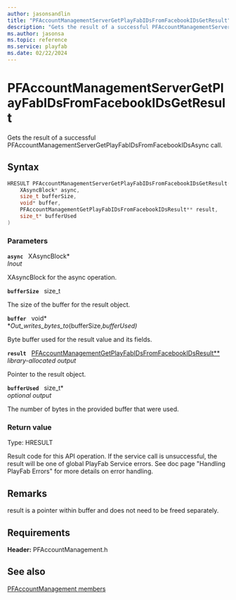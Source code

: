```yaml
---
author: jasonsandlin
title: "PFAccountManagementServerGetPlayFabIDsFromFacebookIDsGetResult"
description: "Gets the result of a successful PFAccountManagementServerGetPlayFabIDsFromFacebookIDsAsync call."
ms.author: jasonsa
ms.topic: reference
ms.service: playfab
ms.date: 02/22/2024
---
```


# PFAccountManagementServerGetPlayFabIDsFromFacebookIDsGetResult  

Gets the result of a successful PFAccountManagementServerGetPlayFabIDsFromFacebookIDsAsync call.  

## Syntax  
  
```cpp
HRESULT PFAccountManagementServerGetPlayFabIDsFromFacebookIDsGetResult(  
    XAsyncBlock* async,  
    size_t bufferSize,  
    void* buffer,  
    PFAccountManagementGetPlayFabIDsFromFacebookIDsResult** result,  
    size_t* bufferUsed  
)  
```  
  
### Parameters  
  
**`async`** &nbsp; XAsyncBlock*  
*_Inout_*  
  
XAsyncBlock for the async operation.  
  
**`bufferSize`** &nbsp; size_t  
  
The size of the buffer for the result object.  
  
**`buffer`** &nbsp; void*  
*_Out_writes_bytes_to_(bufferSize,*bufferUsed)*  
  
Byte buffer used for the result value and its fields.  
  
**`result`** &nbsp; [PFAccountManagementGetPlayFabIDsFromFacebookIDsResult**](../../pfaccountmanagementtypes/structs/pfaccountmanagementgetplayfabidsfromfacebookidsresult.md)  
*library-allocated output*  
  
Pointer to the result object.  
  
**`bufferUsed`** &nbsp; size_t*  
*optional output*  
  
The number of bytes in the provided buffer that were used.  
  
  
### Return value
Type: HRESULT
  
Result code for this API operation. If the service call is unsuccessful, the result will be one of global PlayFab Service errors. See doc page "Handling PlayFab Errors" for more details on error handling.
  
## Remarks  
  
result is a pointer within buffer and does not need to be freed separately.
  
## Requirements  
  
**Header:** PFAccountManagement.h
  
## See also  
[PFAccountManagement members](../pfaccountmanagement_members.md)  

  
  
